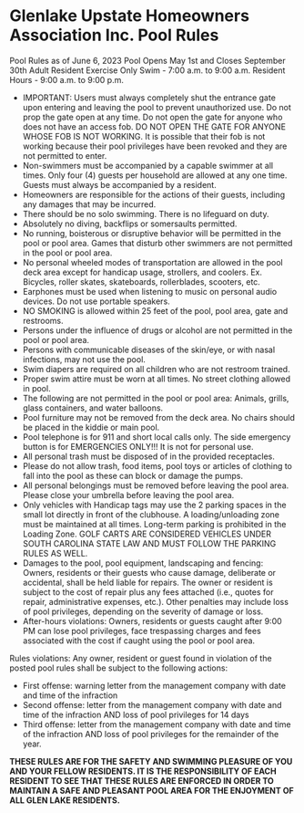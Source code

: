 # Glenlake Upstate Homeowners Association Inc. Pool Rules

Pool Rules as of June 6, 2023
Pool Opens May 1st and Closes September 30th
Adult Resident Exercise Only Swim - 7:00 a.m. to 9:00 a.m.
Resident Hours - 9:00 a.m. to 9:00 p.m.

* IMPORTANT: Users must always completely shut the entrance gate upon entering and leaving the pool to prevent unauthorized use. Do not prop the gate open at any time. Do not open the gate for anyone who does not have an access fob. DO NOT OPEN THE GATE FOR ANYONE WHOSE FOB IS NOT WORKING. It is possible that their fob is not working because their pool privileges have been revoked and they are not permitted to enter.
* Non-swimmers must be accompanied by a capable swimmer at all times. Only four (4) guests per household are allowed at any one time. Guests must always be accompanied by a resident.
* Homeowners are responsible for the actions of their guests, including any damages that may be incurred.
* There should be no solo swimming. There is no lifeguard on duty.
* Absolutely no diving, backflips or somersaults permitted.
* No running, boisterous or disruptive behavior will be permitted in the pool or pool area. Games that disturb other swimmers are not permitted in the pool or pool area.
* No personal wheeled modes of transportation are allowed in the pool deck area except for handicap usage, strollers, and coolers. Ex. Bicycles, roller skates, skateboards, rollerblades, scooters, etc.
* Earphones must be used when listening to music on personal audio devices. Do not use portable speakers.
* NO SMOKING is allowed within 25 feet of the pool, pool area, gate and restrooms.
* Persons under the influence of drugs or alcohol are not permitted in the pool or pool area.
* Persons with communicable diseases of the skin/eye, or with nasal infections, may not use the pool.
* Swim diapers are required on all children who are not restroom trained.
* Proper swim attire must be worn at all times. No street clothing allowed in pool.
* The following are not permitted in the pool or pool area: Animals, grills, glass containers, and water balloons.
* Pool furniture may not be removed from the deck area. No chairs should be placed in the kiddie or main pool.
* Pool telephone is for 911 and short local calls only. The side emergency button is for EMERGENCIES ONLY!!! It is not for personal use.
* All personal trash must be disposed of in the provided receptacles.
* Please do not allow trash, food items, pool toys or articles of clothing to fall into the pool as these can block or damage the pumps.
* All personal belongings must be removed before leaving the pool area. Please close your umbrella before leaving the pool area.
* Only vehicles with Handicap tags may use the 2 parking spaces in the small lot directly in front of the clubhouse. A loading/unloading zone must be maintained at all times. Long-term parking is prohibited in the Loading Zone. GOLF CARTS ARE CONSIDERED VEHICLES UNDER SOUTH CAROLINA STATE LAW AND MUST FOLLOW THE PARKING RULES AS WELL.
* Damages to the pool, pool equipment, landscaping and fencing: Owners, residents or their guests who cause damage, deliberate or accidental, shall be held liable for repairs. The owner or resident is subject to the cost of repair plus any fees attached (i.e., quotes for repair, administrative expenses, etc.). Other penalties may include loss of pool privileges, depending on the severity of damage or loss.
* After-hours violations: Owners, residents or guests caught after 9:00 PM can lose pool privileges, face trespassing charges and fees associated with the cost if caught using the pool or pool area.

Rules violations: Any owner, resident or guest found in violation of the posted pool rules shall be subject to the following actions:
* First offense: warning letter from the management company with date and time of the infraction
* Second offense: letter from the management company with date and time of the infraction AND loss of pool privileges for 14 days
* Third offense: letter from the management company with date and time of the infraction AND loss of pool privileges for the remainder of the year.

**THESE RULES ARE FOR THE SAFETY AND SWIMMING PLEASURE OF YOU AND YOUR FELLOW RESIDENTS. IT IS THE RESPONSIBILITY OF EACH RESIDENT TO SEE THAT THESE RULES ARE ENFORCED IN ORDER TO MAINTAIN A SAFE AND PLEASANT POOL AREA FOR THE ENJOYMENT OF ALL GLEN LAKE RESIDENTS.**
